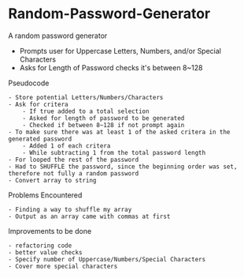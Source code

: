 # Random-Password-Generator
A random password generator
- Prompts user for Uppercase Letters, Numbers, and/or Special Characters
- Asks for Length of Password checks it's between 8~128

Pseudocode
```
- Store potential Letters/Numbers/Characters
- Ask for critera
    - If true added to a total selection
    - Asked for length of password to be generated
    - Checked if between 8~128 if not prompt again
- To make sure there was at least 1 of the asked critera in the generated password
    - Added 1 of each critera
    - While subtracting 1 from the total password length
- For looped the rest of the password
- Had to SHUFFLE the password, since the beginning order was set, therefore not fully a random password
- Convert array to string

```

Problems Encountered
```
- Finding a way to shuffle my array
- Output as an array came with commas at first

```

Improvements to be done
```
- refactoring code
- better value checks
- Specify number of Uppercase/Numbers/Special Characters
- Cover more special characters

```